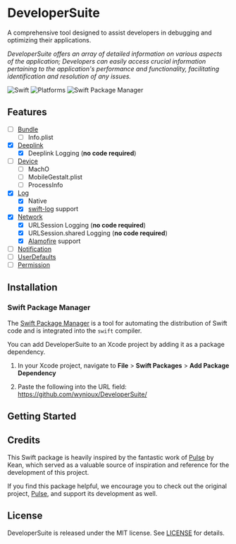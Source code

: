 # DeveloperSuite

A comprehensive tool designed to assist developers in debugging and optimizing their applications.

_DeveloperSuite offers an array of detailed information on various aspects of the application; Developers can easily access crucial information pertaining to the application's performance and functionality, facilitating identification and resolution of any issues._

![Swift](https://img.shields.io/badge/Swift-5.7-orange?style=flat-square)
![Platforms](https://img.shields.io/badge/Platform-iOS_iPadOS-blue?style=flat-square)
![Swift Package Manager](https://img.shields.io/badge/SPM-compatible-brightgreen?style=flat-square)

## Features

- [ ] [Bundle](#bundle)
  - [ ] Info.plist
- [x] [Deeplink](#deeplink)
  - [x] Deeplink Logging (**no code required**)
- [ ] [Device](#device)
  - [ ] MachO
  - [ ] MobileGestalt.plist
  - [ ] ProcessInfo
- [x] [Log](#log)
  - [x] Native
  - [x] [swift-log](https://github.com/apple/swift-log) support
- [x] [Network](#network)
  - [x] URLSession Logging (**no code required**)
  - [x] URLSession.shared Logging (**no code required**)
  - [x] [Alamofire](https://github.com/Alamofire/Alamofire) support
- [ ] [Notification](#notification)
- [ ] [UserDefaults](#userdefaults)
- [ ] [Permission](#permission)

## Installation

### Swift Package Manager

The [Swift Package Manager](https://swift.org/package-manager/) is a tool for automating the distribution of Swift code and is integrated into the `swift` compiler.

You can add DeveloperSuite to an Xcode project by adding it as a package dependency.

1. In your Xcode project, navigate to **File** > **Swift Packages** > **Add Package Dependency**

2. Paste the following into the URL field: https://github.com/wynioux/DeveloperSuite/

## Getting Started

## Credits

This Swift package is heavily inspired by the fantastic work of [Pulse](https://github.com/kean/Pulse) by Kean, which served as a valuable source of inspiration and reference for the development of this project.

If you find this package helpful, we encourage you to check out the original project, [Pulse](https://github.com/kean/Pulse), and support its development as well.

## License

DeveloperSuite is released under the MIT license. See [LICENSE](https://github.com/wynioux/DeveloperSuite/blob/master/LICENSE) for details.
